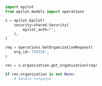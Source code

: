 <!-- Start SDK Example Usage -->
```python
import epilot
from epilot.models import operations

s = epilot.Epilot(
    security=shared.Security(
        epilot_auth="",
    ),
)

req = operations.GetOrganizationRequest(
    org_id='739224',
)

res = s.organization.get_organization(req)

if res.organization is not None:
    # handle response
```
<!-- End SDK Example Usage -->